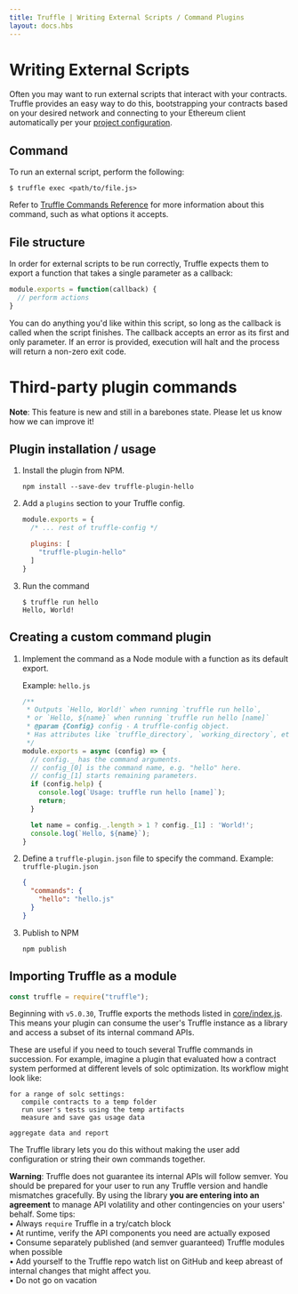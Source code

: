 ```yaml
---
title: Truffle | Writing External Scripts / Command Plugins
layout: docs.hbs
---
```

# Writing External Scripts

Often you may want to run external scripts that interact with your contracts. Truffle provides an easy way to do this, bootstrapping your contracts based on your desired network and connecting to your Ethereum client automatically per your [project configuration](/docs/advanced/configuration).

## Command

To run an external script, perform the following:

```shell
$ truffle exec <path/to/file.js>
```

Refer to [Truffle Commands Reference](/docs/truffle/reference/truffle-commands#exec) for more information about this command, such as what options it accepts.

## File structure

In order for external scripts to be run correctly, Truffle expects them to export a function that takes a single parameter as a callback:

```javascript
module.exports = function(callback) {
  // perform actions
}
```

You can do anything you'd like within this script, so long as the callback is called when the script finishes. The callback accepts an error as its first and only parameter. If an error is provided, execution will halt and the process will return a non-zero exit code.


# Third-party plugin commands

<p class="alert alert-warning">
<i class="far fa-exclamation-triangle"></i> <strong>Note</strong>: This feature is new and still in a barebones state. Please let us
know how we can improve it!
</p>

## Plugin installation / usage

1. Install the plugin from NPM.
   ```shell
   npm install --save-dev truffle-plugin-hello
   ```

2. Add a <code>plugins</code> section to your Truffle config.
   ```javascript
   module.exports = {
     /* ... rest of truffle-config */

     plugins: [
       "truffle-plugin-hello"
     ]
   }
   ```

3. Run the command
   ```shell
   $ truffle run hello
   Hello, World!
   ```


## Creating a custom command plugin

1. Implement the command as a Node module with a function as its default export.

   Example: `hello.js`

   ```javascript
   /**
    * Outputs `Hello, World!` when running `truffle run hello`,
    * or `Hello, ${name}` when running `truffle run hello [name]`
    * @param {Config} config - A truffle-config object.
    * Has attributes like `truffle_directory`, `working_directory`, etc.
    */
   module.exports = async (config) => {
     // config._ has the command arguments.
     // config_[0] is the command name, e.g. "hello" here.
     // config_[1] starts remaining parameters.
     if (config.help) {
       console.log(`Usage: truffle run hello [name]`);
       return;
     }

     let name = config._.length > 1 ? config._[1] : 'World!';
     console.log(`Hello, ${name}`);
   }
   ```

2.  Define a `truffle-plugin.json` file to specify the command.
    Example: <code>truffle-plugin.json</code>

    ```json
    {
      "commands": {
        "hello": "hello.js"
      }
    }
    ```

3.  Publish to NPM

    ```shell
    npm publish
    ```

## Importing Truffle as a module

```javascript
const truffle = require("truffle");
```

Beginning with `v5.0.30`, Truffle exports the methods listed in [core/index.js](https://github.com/trufflesuite/truffle/blob/develop/packages/core/index.js). This means
your plugin can consume the user's Truffle instance as a library and access a subset of its internal command APIs.

These are useful if you need to touch several Truffle commands in succession. For example, imagine a plugin that evaluated how a contract system performed at different levels of solc optimization. Its workflow might look like:
```
for a range of solc settings:
   compile contracts to a temp folder
   run user's tests using the temp artifacts
   measure and save gas usage data

aggregate data and report
```
The Truffle library lets you do this without making the user add configuration or string their own commands together.

<p class="alert alert-danger">
<i class="far fa-times-octagon"></i> <strong>Warning</strong>: Truffle does not guarantee its internal APIs will follow semver. You should be prepared for your user to run any Truffle version and handle mismatches gracefully. By using the library <strong>you are entering into an agreement</strong> to manage API volatility and other contingencies on your users' behalf.
Some tips:<br/>
<span class="d-block mt-2">
&bull; Always <code>require</code> Truffle in a try/catch block<br/>
&bull; At runtime, verify the API components you need are actually exposed<br/>
&bull; Consume separately published (and semver guaranteed) Truffle modules when possible<br/>
&bull; Add yourself to the Truffle repo watch list on GitHub and keep abreast of internal changes that might affect you.<br/>
&bull; Do not go on vacation
</span>
</p>
